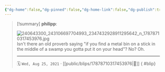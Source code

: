 ```yaml
---
{"dg-home":false,"dg-pinned":false,"dg-home-link":false,"dg-publish":true,"type":"blip","disabled rules":["yaml-title","yaml-title-alias","file-name-heading"],"title":"philipp on instagram @ 2021-08-25","created-date":"2021-08-25T04:27:00","updated-date":"2025-05-02T17:43:07","dg-path":"blips/17878710317453976.md","permalink":"/blips/17878710317453976/","dgPassFrontmatter":true}
---
```


> [!summary] **philipp**:
>
> ![240643300_243106697704993_2347432928911295642_n_17878710317453976.jpg](/img/user/attachments/240643300_243106697704993_2347432928911295642_n_17878710317453976.jpg)
> Isn't there an old proverb saying "if you find a metal bin on a stick in the middle of a swamp you gotta put it on your head"? No? Oh.
> - - -
>
> 🗓️ `Wed, Aug 25, 2021` · [[public/blips/17878710317453976\|🔗]]
{ #blip}

